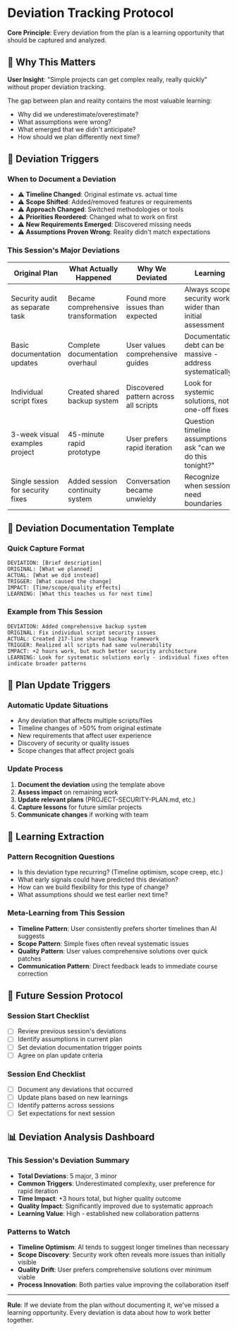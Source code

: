 # Deviation Tracking Protocol

**Core Principle**: Every deviation from the plan is a learning opportunity that should be captured and analyzed.

## 🎯 Why This Matters

**User Insight**: "Simple projects can get complex really, really quickly" without proper deviation tracking.

The gap between plan and reality contains the most valuable learning:
- Why did we underestimate/overestimate?
- What assumptions were wrong?
- What emerged that we didn't anticipate?
- How should we plan differently next time?

## 🚨 Deviation Triggers

### **When to Document a Deviation**
- ⚠️ **Timeline Changed**: Original estimate vs. actual time
- ⚠️ **Scope Shifted**: Added/removed features or requirements  
- ⚠️ **Approach Changed**: Switched methodologies or tools
- ⚠️ **Priorities Reordered**: Changed what to work on first
- ⚠️ **New Requirements Emerged**: Discovered missing needs
- ⚠️ **Assumptions Proven Wrong**: Reality didn't match expectations

### **This Session's Major Deviations**

| Original Plan | What Actually Happened | Why We Deviated | Learning |
|---------------|------------------------|-----------------|-----------|
| Security audit as separate task | Became comprehensive transformation | Found more issues than expected | Always scope security work wider than initial assessment |
| Basic documentation updates | Complete documentation overhaul | User values comprehensive guides | Documentation debt can be massive - address systematically |
| Individual script fixes | Created shared backup system | Discovered pattern across all scripts | Look for systemic solutions, not one-off fixes |
| 3-week visual examples project | 45-minute rapid prototype | User prefers rapid iteration | Question timeline assumptions - ask "can we do this tonight?" |
| Single session for security fixes | Added session continuity system | Conversation became unwieldy | Recognize when sessions need boundaries |

## 📝 Deviation Documentation Template

### **Quick Capture Format**
```
DEVIATION: [Brief description]
ORIGINAL: [What we planned]
ACTUAL: [What we did instead]
TRIGGER: [What caused the change]
IMPACT: [Time/scope/quality effects]
LEARNING: [What this teaches us for next time]
```

### **Example from This Session**
```
DEVIATION: Added comprehensive backup system
ORIGINAL: Fix individual script security issues
ACTUAL: Created 217-line shared backup framework
TRIGGER: Realized all scripts had same vulnerability
IMPACT: +2 hours work, but much better security architecture
LEARNING: Look for systematic solutions early - individual fixes often indicate broader patterns
```

## 🔄 Plan Update Triggers

### **Automatic Update Situations**
- Any deviation that affects multiple scripts/files
- Timeline changes of >50% from original estimate
- New requirements that affect user experience
- Discovery of security or quality issues
- Scope changes that affect project goals

### **Update Process**
1. **Document the deviation** using the template above
2. **Assess impact** on remaining work
3. **Update relevant plans** (PROJECT-SECURITY-PLAN.md, etc.)
4. **Capture lessons** for future similar projects
5. **Communicate changes** if working with team

## 🧠 Learning Extraction

### **Pattern Recognition Questions**
- Is this deviation type recurring? (Timeline optimism, scope creep, etc.)
- What early signals could have predicted this deviation?
- How can we build flexibility for this type of change?
- What assumptions should we test earlier next time?

### **Meta-Learning from This Session**
- **Timeline Pattern**: User consistently prefers shorter timelines than AI suggests
- **Scope Pattern**: Simple fixes often reveal systematic issues
- **Quality Pattern**: User values comprehensive solutions over quick patches
- **Communication Pattern**: Direct feedback leads to immediate course correction

## 🎯 Future Session Protocol

### **Session Start Checklist**
- [ ] Review previous session's deviations
- [ ] Identify assumptions in current plan
- [ ] Set deviation documentation trigger points
- [ ] Agree on plan update criteria

### **Session End Checklist**
- [ ] Document any deviations that occurred
- [ ] Update plans based on new learnings
- [ ] Identify patterns across sessions
- [ ] Set expectations for next session

## 📊 Deviation Analysis Dashboard

### **This Session's Deviation Summary**
- **Total Deviations**: 5 major, 3 minor
- **Common Triggers**: Underestimated complexity, user preference for rapid iteration
- **Time Impact**: +3 hours total, but higher quality outcome
- **Quality Impact**: Significantly improved due to systematic approach
- **Learning Value**: High - established new collaboration patterns

### **Patterns to Watch**
- **Timeline Optimism**: AI tends to suggest longer timelines than necessary
- **Scope Discovery**: Security work often reveals more issues than initially visible
- **Quality Drift**: User prefers comprehensive solutions over minimum viable
- **Process Innovation**: Both parties value improving the collaboration itself

---

**Rule**: If we deviate from the plan without documenting it, we've missed a learning opportunity. Every deviation is data about how to work better together. 